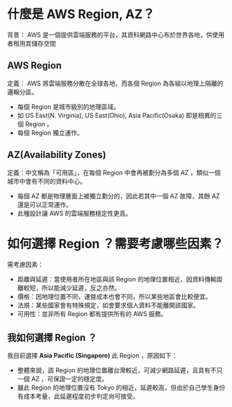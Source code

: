 # 什麼是 AWS Region, AZ？
背景： AWS 是一個提供雲端服務的平台，其資料網路中心布於世界各地，供使用者租用其儲存空間
## AWS Region
定義： AWS 將雲端服務分散在全球各地，而各個 Region 為各組以地理上隔離的邏輯分區。
- 每個 Region 是城市級別的地理區域。
- 如 US East(N. Virginia), US East(Ohio), Asia Pacific(Osaka) 即是相異的三個 Region 。
- 每個 Region 獨立運作。
## AZ(Availability Zones)
定義：中文稱為「可用區」，在每個 Region 中會再被劃分為多個 AZ ，類似一個城市中會有不同的資料中心。
- 每個 AZ 都是物理層面上被獨立劃分的，因此若其中一個 AZ 故障，其餘 AZ 還是可以正常運作。
- 此種設計讓 AWS 的雲端服務穩定性更高。
# 如何選擇 Region ？需要考慮哪些因素？
需考慮因素：
- 距離與延遲：當使用者所在地區與該 Region 的地理位置相近，因資料傳輸距離較短，所以能減少延遲，反之亦然。
- 價格：因地理位置不同，運營成本也會不同，所以某些地區會比較便宜。
- 法規：某些國家會有特殊規定，如會要求個人資料不能離開該國家。
- 可用性：並非所有 Region 都有提供所有的 AWS 服務。
## 我如何選擇 Region ？
我目前選擇 __Asia Pacific (Singapore)__ 此 Region ，原因如下：
- 整體來說，該 Region 的地理位置離台灣較近，可減少網路延遲，且具有不只一個 AZ ，可保證一定的穩定度。
- 雖此 Region 的地理位置沒有 Tokyo 的相近，延遲較高，但由於自己學生身份有成本考量，此延遲程度初步判定尚可接受。